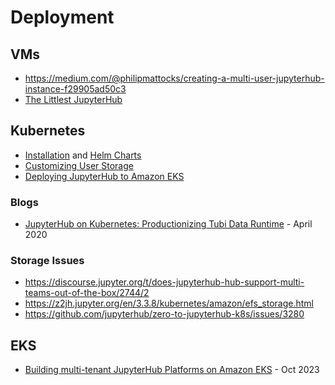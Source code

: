 # Deployment

## VMs
- https://medium.com/@philipmattocks/creating-a-multi-user-jupyterhub-instance-f29905ad50c3
- [The Littlest JupyterHub](https://tljh.jupyter.org/en/latest/)

## Kubernetes
- [Installation](https://z2jh.jupyter.org/en/stable/jupyterhub/installation.html) and [Helm Charts](https://hub.jupyter.org/helm-chart/)
- [Customizing User Storage](https://z2jh.jupyter.org/en/stable/jupyterhub/customizing/user-storage.html)
- [Deploying JupyterHub to Amazon EKS](https://www.arhea.net/posts/2020-06-18-jupyterhub-amazon-eks/)

### Blogs
- [JupyterHub on Kubernetes: Productionizing Tubi Data Runtime](https://code.tubitv.com/jupyterhub-on-kubernetes-da8940488529) - April 2020

### Storage Issues
- https://discourse.jupyter.org/t/does-jupyterhub-hub-support-multi-teams-out-of-the-box/2744/2
- https://z2jh.jupyter.org/en/3.3.8/kubernetes/amazon/efs_storage.html
- https://github.com/jupyterhub/zero-to-jupyterhub-k8s/issues/3280

## EKS
- [Building multi-tenant JupyterHub Platforms on Amazon EKS](https://aws.amazon.com/blogs/containers/building-multi-tenant-jupyterhub-platforms-on-amazon-eks/) - Oct 2023
